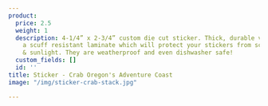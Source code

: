 ```yaml
---
product:
  price: 2.5
  weight: 1
  description: 4-1/4” x 2-3/4” custom die cut sticker. Thick, durable vinyl  with
    a scuff resistant laminate which will protect your stickers from scratches, water
    & sunlight. They are weatherproof and even dishwasher safe!
  custom_fields: []
  id: ''
title: Sticker - Crab Oregon's Adventure Coast
image: "/img/sticker-crab-stack.jpg"

---
```

